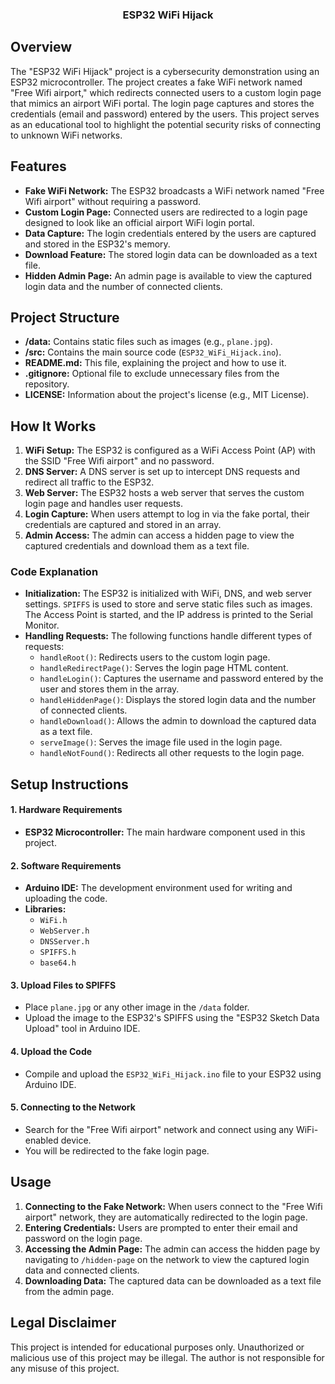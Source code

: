 <h3 align="center">ESP32 WiFi Hijack</h3>

## Overview
<p align="left">
The "ESP32 WiFi Hijack" project is a cybersecurity demonstration using an ESP32 microcontroller. The project creates a fake WiFi network named "Free Wifi airport," which redirects connected users to a custom login page that mimics an airport WiFi portal. The login page captures and stores the credentials (email and password) entered by the users. This project serves as an educational tool to highlight the potential security risks of connecting to unknown WiFi networks.
</p>

## Features
<ul align="left">
  <li><strong>Fake WiFi Network:</strong> The ESP32 broadcasts a WiFi network named "Free Wifi airport" without requiring a password.</li>
  <li><strong>Custom Login Page:</strong> Connected users are redirected to a login page designed to look like an official airport WiFi login portal.</li>
  <li><strong>Data Capture:</strong> The login credentials entered by the users are captured and stored in the ESP32's memory.</li>
  <li><strong>Download Feature:</strong> The stored login data can be downloaded as a text file.</li>
  <li><strong>Hidden Admin Page:</strong> An admin page is available to view the captured login data and the number of connected clients.</li>
</ul>

## Project Structure
<ul align="left">
  <li><strong>/data:</strong> Contains static files such as images (e.g., <code>plane.jpg</code>).</li>
  <li><strong>/src:</strong> Contains the main source code (<code>ESP32_WiFi_Hijack.ino</code>).</li>
  <li><strong>README.md:</strong> This file, explaining the project and how to use it.</li>
  <li><strong>.gitignore:</strong> Optional file to exclude unnecessary files from the repository.</li>
  <li><strong>LICENSE:</strong> Information about the project's license (e.g., MIT License).</li>
</ul>

## How It Works
<ol align="left">
  <li><strong>WiFi Setup:</strong> The ESP32 is configured as a WiFi Access Point (AP) with the SSID "Free Wifi airport" and no password.</li>
  <li><strong>DNS Server:</strong> A DNS server is set up to intercept DNS requests and redirect all traffic to the ESP32.</li>
  <li><strong>Web Server:</strong> The ESP32 hosts a web server that serves the custom login page and handles user requests.</li>
  <li><strong>Login Capture:</strong> When users attempt to log in via the fake portal, their credentials are captured and stored in an array.</li>
  <li><strong>Admin Access:</strong> The admin can access a hidden page to view the captured credentials and download them as a text file.</li>
</ol>

<h3 align="left">Code Explanation</h3>

<ul align="left">
  <li><strong>Initialization:</strong> The ESP32 is initialized with WiFi, DNS, and web server settings. <code>SPIFFS</code> is used to store and serve static files such as images. The Access Point is started, and the IP address is printed to the Serial Monitor.</li>
  <li><strong>Handling Requests:</strong> The following functions handle different types of requests:
    <ul>
      <li><code>handleRoot()</code>: Redirects users to the custom login page.</li>
      <li><code>handleRedirectPage()</code>: Serves the login page HTML content.</li>
      <li><code>handleLogin()</code>: Captures the username and password entered by the user and stores them in the array.</li>
      <li><code>handleHiddenPage()</code>: Displays the stored login data and the number of connected clients.</li>
      <li><code>handleDownload()</code>: Allows the admin to download the captured data as a text file.</li>
      <li><code>serveImage()</code>: Serves the image file used in the login page.</li>
      <li><code>handleNotFound()</code>: Redirects all other requests to the login page.</li>
    </ul>
  </li>
</ul>

## Setup Instructions

<h4 align="left">1. Hardware Requirements</h4>
<ul align="left">
  <li><strong>ESP32 Microcontroller:</strong> The main hardware component used in this project.</li>
</ul>

<h4 align="left">2. Software Requirements</h4>
<ul align="left">
  <li><strong>Arduino IDE:</strong> The development environment used for writing and uploading the code.</li>
  <li><strong>Libraries:</strong>
    <ul>
      <li><code>WiFi.h</code></li>
      <li><code>WebServer.h</code></li>
      <li><code>DNSServer.h</code></li>
      <li><code>SPIFFS.h</code></li>
      <li><code>base64.h</code></li>
    </ul>
  </li>
</ul>

<h4 align="left">3. Upload Files to SPIFFS</h4>
<ul align="left">
  <li>Place <code>plane.jpg</code> or any other image in the <code>/data</code> folder.</li>
  <li>Upload the image to the ESP32's SPIFFS using the "ESP32 Sketch Data Upload" tool in Arduino IDE.</li>
</ul>

<h4 align="left">4. Upload the Code</h4>
<ul align="left">
  <li>Compile and upload the <code>ESP32_WiFi_Hijack.ino</code> file to your ESP32 using Arduino IDE.</li>
</ul>

<h4 align="left">5. Connecting to the Network</h4>
<ul align="left">
  <li>Search for the "Free Wifi airport" network and connect using any WiFi-enabled device.</li>
  <li>You will be redirected to the fake login page.</li>
</ul>

## Usage
<ol align="left">
  <li><strong>Connecting to the Fake Network:</strong> When users connect to the "Free Wifi airport" network, they are automatically redirected to the login page.</li>
  <li><strong>Entering Credentials:</strong> Users are prompted to enter their email and password on the login page.</li>
  <li><strong>Accessing the Admin Page:</strong> The admin can access the hidden page by navigating to <code>/hidden-page</code> on the network to view the captured login data and connected clients.</li>
  <li><strong>Downloading Data:</strong> The captured data can be downloaded as a text file from the admin page.</li>
</ol>

## Legal Disclaimer
<p align="left">
This project is intended for educational purposes only. Unauthorized or malicious use of this project may be illegal. The author is not responsible for any misuse of this project.
</p>

